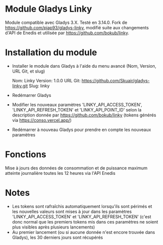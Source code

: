 # Module Gladys Linky

Module compatible avec Gladys 3.X. Testé en 3.14.0.
Fork de https://github.com/pjap93/gladys-linky, modifié suite aux changements d'API de Enedis et utilisée par https://github.com/bokub/linky.

# Installation du module
 - Installer le module dans Gladys à l'aide du menu avancé (Nom, Version, URL Git, et slug) 

   Nom: Linky
   Version: 1.0.0
   URL Git: https://github.com/Skuair/gladys-linky.git
   Slug: linky
    
- Redémarrer Gladys

- Modifier les nouveaux paramètres 'LINKY_API_ACCESS_TOKEN', 'LINKY_API_REFRESH_TOKEN' et 'LINKY_API_POINT_ID' selon la description donnée par https://github.com/bokub/linky (tokens générés via https://conso.vercel.app/)

- Redémarrer à nouveau Gladys pour prendre en compte les nouveaux paramètres

# Fonctions
Mise à jours des données de consommation et de puissance maximum atteinte journalière toutes les 12 heures via l'API Enedis

# Notes
- Les tokens sont rafraîchis automatiquement lorsqu'ils sont périmés et les nouvelles valeurs sont mises à jour dans les paramètres 'LINKY_API_ACCESS_TOKEN' et 'LINKY_API_REFRESH_TOKEN' (c'est donc normal que les premiers tokens mis dans ces paramètres ne soient plus visibles après plusieurs lancements)
- Au premier lancement (ou si aucune donnée n'est encore trouvée dans Gladys), les 30 derniers jours sont récupérés
